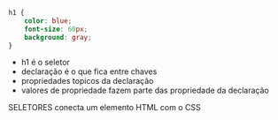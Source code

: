 ```CSS
h1 {
    color: blue;
    font-size: 60px;
    background: gray;
}
```

- h1 é o seletor
- declaração é o que fica entre chaves
- propriedades topicos da declaração
- valores de propriedade fazem parte das propriedade da declaração

SELETORES
conecta um elemento HTML com o CSS

```CSS


```
